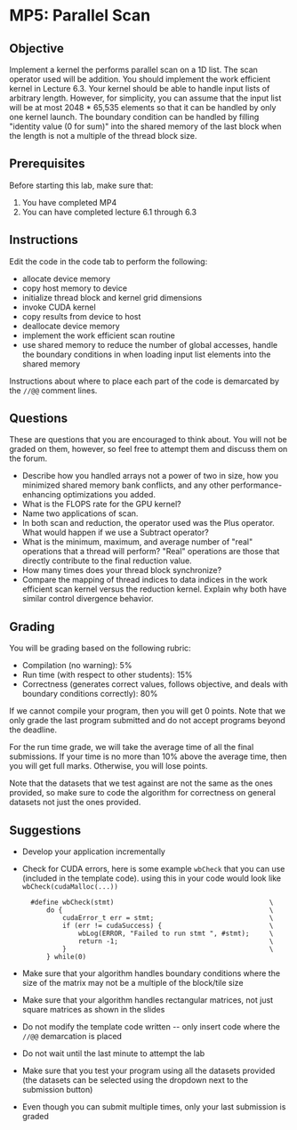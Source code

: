 MP5: Parallel Scan
===================

Objective
---------

Implement a kernel the performs parallel scan on a 1D list. The scan operator
used will be addition. You should implement the work efficient kernel in
Lecture 6.3. Your kernel should be able to handle input lists of arbitrary
length. However, for simplicity, you can assume that the input list will be at
most 2048 * 65,535 elements so that it can be handled by only one kernel
launch. The boundary condition can be handled by filling "identity value (0 for
sum)" into the shared memory of the last block when the length is not a
multiple of the thread block size.

Prerequisites
-------------

Before starting this lab, make sure that:

1. You have completed MP4
2. You can have completed lecture 6.1 through 6.3

Instructions
------------

Edit the code in the code tab to perform the following:

* allocate device memory
* copy host memory to device
* initialize thread block and kernel grid dimensions
* invoke CUDA kernel
* copy results from device to host
* deallocate device memory
* implement the work efficient scan routine
* use shared memory to reduce the number of global accesses, handle the
boundary conditions in when loading input list elements into the shared memory

Instructions about where to place each part of the code is demarcated by the
```//@@``` comment lines.

Questions
---------

These are questions that you are encouraged to think about. You will not be
graded on them, however, so feel free to attempt them and discuss them on the
forum.

* Describe how you handled arrays not a power of two in size, how you minimized
  shared memory bank conflicts, and any other performance-enhancing
  optimizations you added.
* What is the FLOPS rate for the GPU kernel?
* Name two applications of scan.
* In both scan and reduction, the operator used was the Plus operator. What
  would happen if we use a Subtract operator?
* What is the minimum, maximum, and average number of "real" operations that a
  thread will perform? "Real" operations are those that directly contribute to
  the final reduction value.
* How many times does your thread block synchronize?
* Compare the mapping of thread indices to data indices in the work efficient
  scan kernel versus the reduction kernel. Explain why both have similar control
  divergence behavior.

Grading
-------

You will be grading based on the following rubric:

* Compilation (no warning): 5%
* Run time (with respect to other students): 15%
* Correctness (generates correct values, follows objective, and deals with
  boundary conditions correctly): 80%

If we cannot compile your program, then you will get 0 points. Note that we only
grade the last program submitted and do not accept programs beyond the deadline.

For the run time grade, we will take the average time of all the final
submissions. If your time is no more than 10% above the average time, then you
will get full marks. Otherwise, you will lose points.

Note that the datasets that we test against are not the same as the ones
provided, so make sure to code the algorithm for correctness on general datasets
not just the ones provided.

Suggestions
-----------

* Develop your application incrementally
* Check for CUDA errors, here is some example ```wbCheck``` that you can use
  (included in the template code). using this in your code would look like
  ```wbCheck(cudaMalloc(...))```

        #define wbCheck(stmt)                                       \
            do {                                                    \
                cudaError_t err = stmt;                             \
                if (err != cudaSuccess) {                           \
                    wbLog(ERROR, "Failed to run stmt ", #stmt);     \
                    return -1;                                      \
                }                                                   \
            } while(0)

* Make sure that your algorithm handles boundary conditions where the size of
  the matrix may not be a multiple of the block/tile size
* Make sure that your algorithm handles rectangular matrices, not just square
  matrices as shown in the slides
* Do not modify the template code written -- only insert code where the
  ```//@@``` demarcation is placed
* Do not wait until the last minute to attempt the lab
* Make sure that you test your program using all the datasets provided (the
  datasets can be selected using the dropdown next to the submission button)
* Even though you can submit multiple times, only your last submission is graded


